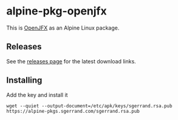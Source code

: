 # alpine-pkg-openjfx

This is [OpenJFX][openjfx] as an Alpine Linux package.

## Releases

See the [releases page](https://github.com/GiTuIT/alpine-pkg-java-openjfx/releases) for the latest
download links.

## Installing

Add the key and install it

    wget --quiet --output-document=/etc/apk/keys/sgerrand.rsa.pub https://alpine-pkgs.sgerrand.com/sgerrand.rsa.pub
    
[openjfx]: https://wiki.openjdk.java.net/display/OpenJFX/Main
